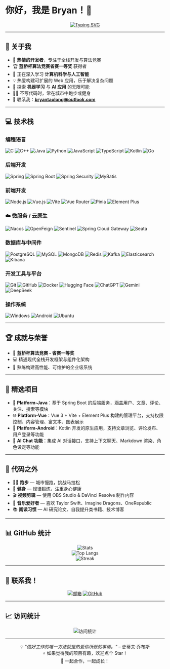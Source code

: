 # 你好，我是 Bryan！👋

<div align="center">
  
  [![Typing SVG](https://readme-typing-svg.demolab.com?font=Fira+Code&pause=1000&color=2196F3&center=true&vCenter=true&width=435&lines=全栈开发者;算法竞赛获奖者;AI+%26+ML+爱好者;永远在学习新技术)](https://git.io/typing-svg)
  
</div>

---

## 🚀 关于我

- 🎯 **热情的开发者**，专注于全栈开发与算法竞赛  
- 🏆 **蓝桥杯算法竞赛省赛一等奖** 获得者  
- 🌱 正在深入学习 **计算机科学与人工智能**  
- 💡 热爱构建可扩展的 Web 应用，乐于解决复杂问题  
- 🤖 探索 **机器学习** 与 **AI 应用** 的无限可能  
- 🏃‍♂️ 不写代码时，常在城市中跑步或健身  
- 📧 联系我：**bryantaolong@outlook.com**

---

## 💻 技术栈

### 编程语言

![C](https://img.shields.io/badge/C-00599C?style=for-the-badge&logo=c&logoColor=white)
![C++](https://img.shields.io/badge/C++-00599C?style=for-the-badge&logo=c%2B%2B&logoColor=white)
![Java](https://img.shields.io/badge/Java-ED8B00?style=for-the-badge&logo=openjdk&logoColor=white)
![Python](https://img.shields.io/badge/Python-3776AB?style=for-the-badge&logo=python&logoColor=white)
![JavaScript](https://img.shields.io/badge/JavaScript-F7DF1E?style=for-the-badge&logo=javascript&logoColor=black)
![TypeScript](https://img.shields.io/badge/TypeScript-3178C6?style=for-the-badge&logo=typescript&logoColor=white)
![Kotlin](https://img.shields.io/badge/Kotlin-0095D5?style=for-the-badge&logo=kotlin&logoColor=white)
![Go](https://img.shields.io/badge/Go-00ADD8?style=for-the-badge&logo=go&logoColor=white)

### 后端开发

![Spring](https://img.shields.io/badge/Spring-6DB33F?style=for-the-badge&logo=spring&logoColor=white)
![Spring Boot](https://img.shields.io/badge/Spring_Boot-6DB33F?style=for-the-badge&logo=spring-boot&logoColor=white)
![Spring Security](https://img.shields.io/badge/Spring_Security-6DB33F?style=for-the-badge&logo=spring-security&logoColor=white)
![MyBatis](https://img.shields.io/badge/MyBatis-DC382D?style=for-the-badge&logo=apache&logoColor=white)

### 前端开发

![Node.js](https://img.shields.io/badge/Node.js-43853D?style=for-the-badge&logo=node.js&logoColor=white)
![Vue.js](https://img.shields.io/badge/Vue.js-35495E?style=for-the-badge&logo=vue.js&logoColor=4FC08D)
![Vite](https://img.shields.io/badge/Vite-646CFF?style=for-the-badge&logo=vite&logoColor=white)
![Vue Router](https://img.shields.io/badge/Vue_Router-4FC08D?style=for-the-badge&logo=vue.js&logoColor=white)
![Pinia](https://img.shields.io/badge/Pinia-FFD700?style=for-the-badge&logo=pinia&logoColor=black)
![Element Plus](https://img.shields.io/badge/Element_Plus-409EFF?style=for-the-badge&logo=element&logoColor=white)

### ☁️ 微服务 / 云原生

![Nacos](https://img.shields.io/badge/Nacos-00B5F1?style=for-the-badge&logo=alibabacloud&logoColor=white)
![OpenFeign](https://img.shields.io/badge/OpenFeign-6DB33F?style=for-the-badge&logo=spring&logoColor=white)
![Sentinel](https://img.shields.io/badge/Sentinel-FB542B?style=for-the-badge&logo=apache&logoColor=white)
![Spring Cloud Gateway](https://img.shields.io/badge/Spring_Cloud_Gateway-6DB33F?style=for-the-badge&logo=spring&logoColor=white)
![Seata](https://img.shields.io/badge/Seata-16A085?style=for-the-badge&logo=apache&logoColor=white)

### 数据库与中间件

![PostgreSQL](https://img.shields.io/badge/PostgreSQL-4169E1?style=for-the-badge&logo=postgresql&logoColor=white)
![MySQL](https://img.shields.io/badge/MySQL-005C84?style=for-the-badge&logo=mysql&logoColor=white)
![MongoDB](https://img.shields.io/badge/MongoDB-4EA94B?style=for-the-badge&logo=mongodb&logoColor=white)
![Redis](https://img.shields.io/badge/Redis-DC382D?style=for-the-badge&logo=redis&logoColor=white)
![Kafka](https://img.shields.io/badge/Kafka-231F20?style=for-the-badge&logo=apachekafka&logoColor=white)
![Elasticsearch](https://img.shields.io/badge/Elasticsearch-005571?style=for-the-badge&logo=elasticsearch&logoColor=white)
![Kibana](https://img.shields.io/badge/Kibana-005571?style=for-the-badge&logo=kibana&logoColor=white)

### 开发工具与平台

![Git](https://img.shields.io/badge/Git-F05032?style=for-the-badge&logo=git&logoColor=white)
![GitHub](https://img.shields.io/badge/GitHub-100000?style=for-the-badge&logo=github&logoColor=white)
![Docker](https://img.shields.io/badge/Docker-2496ED?style=for-the-badge&logo=docker&logoColor=white)
![Hugging Face](https://img.shields.io/badge/HuggingFace-FFD21E?style=for-the-badge&logo=huggingface&logoColor=black)
![ChatGPT](https://img.shields.io/badge/ChatGPT-10a37f?style=for-the-badge&logo=openai&logoColor=white)
![Gemini](https://img.shields.io/badge/Gemini-4285F4?style=for-the-badge&logo=google&logoColor=white)
![DeepSeek](https://img.shields.io/badge/DeepSeek_AI-FF7F50?style=for-the-badge&logo=fluentd&logoColor=white)

### 操作系统

![Windows](https://img.shields.io/badge/Windows-0078D6?style=for-the-badge&logo=windows&logoColor=white)
![Android](https://img.shields.io/badge/Android-3DDC84?style=for-the-badge&logo=android&logoColor=white)
![Ubuntu](https://img.shields.io/badge/Ubuntu-E95420?style=for-the-badge&logo=ubuntu&logoColor=white)

---

## 🏆 成就与荣誉

- 🥇 **蓝桥杯算法竞赛 - 省赛一等奖**
- 💻 精通现代全栈开发框架与组件化架构
- 🔧 熟练构建高性能、可维护的企业级系统

---

## 🌟 精选项目

- 🔐 **Platform-Java**：基于 Spring Boot 的后端服务，涵盖用户、文章、评论、关注、搜索等模块  
- 🌐 **Platform-Vue**：Vue 3 + Vite + Element Plus 构建的管理平台，支持权限控制、内容管理、富文本、图表展示  
- 📱 **Platform-Android**：Kotlin 开发的原生应用，支持文章浏览、评论发布、用户登录等功能  
- 🤖 **AI Chat 功能**：集成 AI 对话接口，支持上下文聊天、Markdown 渲染、角色设定等功能

---

## 🎵 代码之外

- 🏃‍♂️ **跑步** — 城市慢跑，挑战马拉松  
- 💪 **健身** — 规律锻炼，注重身心健康  
- 🎬 **视频剪辑** — 使用 OBS Studio & DaVinci Resolve 制作内容  
- 🎵 **音乐爱好者** — 喜欢 Taylor Swift、Imagine Dragons、OneRepublic  
- 📚 **阅读习惯** — AI 研究论文、自我提升类书籍、技术博客

---

## 📊 GitHub 统计

<div align="center">

![Stats](https://github-readme-stats.vercel.app/api?username=bryantaolong&show_icons=true&theme=radical&hide_border=true&count_private=true)  
![Top Langs](https://github-readme-stats.vercel.app/api/top-langs/?username=bryantaolong&layout=compact&theme=radical&hide_border=true)  
![Streak](https://github-readme-streak-stats.herokuapp.com/?user=bryantaolong&theme=radical&hide_border=true)

</div>

---

## 🤝 联系我！

<div align="center">

[![邮箱](https://img.shields.io/badge/邮箱-D14836?style=for-the-badge&logo=gmail&logoColor=white)](mailto:bryantaolong@outlook.com)
[![GitHub](https://img.shields.io/badge/GitHub-100000?style=for-the-badge&logo=github&logoColor=white)](https://github.com/bryantaolong)

</div>

---

## 📈 访问统计

<div align="center">

![访问统计](https://komarev.com/ghpvc/?username=bryantaolong&style=for-the-badge&color=brightgreen)

</div>

---

<div align="center">

💡 *"做好工作的唯一方法就是热爱你所做的事情。"* – 史蒂夫·乔布斯  
⭐️ 如果觉得我的项目有趣，欢迎点个 Star！  
🚀 一起合作，一起成长！

</div>
